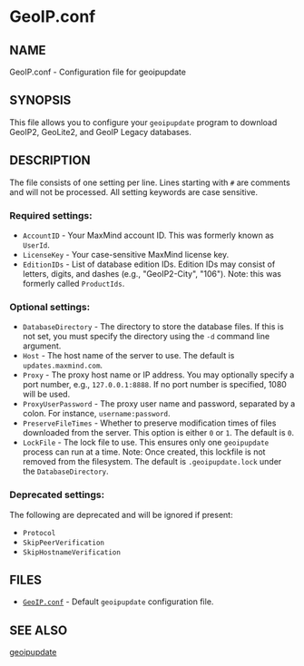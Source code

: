# GeoIP.conf

## NAME

GeoIP.conf - Configuration file for geoipupdate

## SYNOPSIS

This file allows you to configure your `geoipupdate` program to
download GeoIP2, GeoLite2, and GeoIP Legacy databases.

## DESCRIPTION

The file consists of one setting per line. Lines starting with `#`
are comments and will not be processed. All setting keywords are case
sensitive.

### Required settings:

* `AccountID` - Your MaxMind account ID. This was formerly known as
  `UserId`.
* `LicenseKey` - Your case-sensitive MaxMind license key.
* `EditionIDs` - List of database edition IDs. Edition IDs may consist
  of letters, digits, and dashes (e.g., "GeoIP2-City", "106"). Note: this
  was formerly called `ProductIds`.

### Optional settings:

* `DatabaseDirectory` - The directory to store the database files. If this
  is not set, you must specify the directory using the `-d` command line
  argument.
* `Host` - The host name of the server to use. The default is
  `updates.maxmind.com`.
* `Proxy` - The proxy host name or IP address. You may optionally specify
  a port number, e.g., `127.0.0.1:8888`. If no port number is specified,
  1080 will be used.
* `ProxyUserPassword` - The proxy user name and password, separated by a
  colon. For instance, `username:password`.
* `PreserveFileTimes` - Whether to preserve modification times of files
  downloaded from the server. This option is either `0` or `1`. The default
  is `0`.
* `LockFile` - The lock file to use. This ensures only one `geoipupdate`
  process can run at a time. Note: Once created, this lockfile is not removed
  from the filesystem. The default is `.geoipupdate.lock` under the
  `DatabaseDirectory`.

### Deprecated settings:

The following are deprecated and will be ignored if present:

* `Protocol`
* `SkipPeerVerification`
* `SkipHostnameVerification`

## FILES

* [`GeoIP.conf`](../conf/GeoIP.conf.default) - Default `geoipupdate`
  configuration file.

## SEE ALSO

[geoipupdate](geoipupdate.md)
